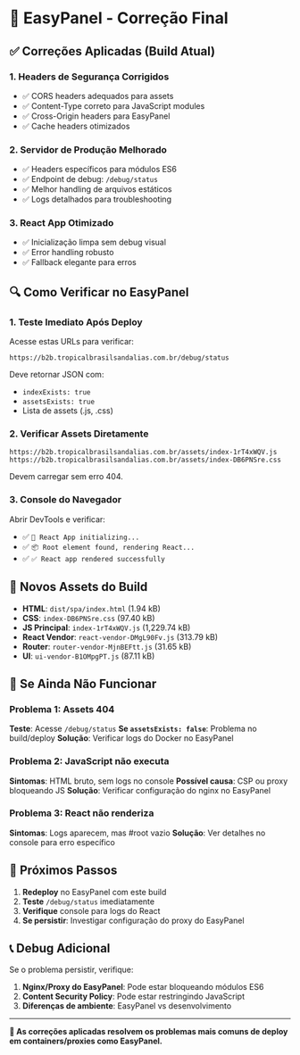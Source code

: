 # 🔧 EasyPanel - Correção Final

## ✅ **Correções Aplicadas (Build Atual)**

### **1. Headers de Segurança Corrigidos**

- ✅ CORS headers adequados para assets
- ✅ Content-Type correto para JavaScript modules
- ✅ Cross-Origin headers para EasyPanel
- ✅ Cache headers otimizados

### **2. Servidor de Produção Melhorado**

- ✅ Headers específicos para módulos ES6
- ✅ Endpoint de debug: `/debug/status`
- ✅ Melhor handling de arquivos estáticos
- ✅ Logs detalhados para troubleshooting

### **3. React App Otimizado**

- ✅ Inicialização limpa sem debug visual
- ✅ Error handling robusto
- ✅ Fallback elegante para erros

## 🔍 **Como Verificar no EasyPanel**

### **1. Teste Imediato Após Deploy**

Acesse estas URLs para verificar:

```
https://b2b.tropicalbrasilsandalias.com.br/debug/status
```

Deve retornar JSON com:

- `indexExists: true`
- `assetsExists: true`
- Lista de assets (.js, .css)

### **2. Verificar Assets Diretamente**

```
https://b2b.tropicalbrasilsandalias.com.br/assets/index-1rT4xWQV.js
https://b2b.tropicalbrasilsandalias.com.br/assets/index-DB6PNSre.css
```

Devem carregar sem erro 404.

### **3. Console do Navegador**

Abrir DevTools e verificar:

- ✅ `🚀 React App initializing...`
- ✅ `📦 Root element found, rendering React...`
- ✅ `✅ React app rendered successfully`

## 🎯 **Novos Assets do Build**

- **HTML**: `dist/spa/index.html` (1.94 kB)
- **CSS**: `index-DB6PNSre.css` (97.40 kB)
- **JS Principal**: `index-1rT4xWQV.js` (1,229.74 kB)
- **React Vendor**: `react-vendor-DMgL90Fv.js` (313.79 kB)
- **Router**: `router-vendor-MjnBEFtt.js` (31.65 kB)
- **UI**: `ui-vendor-B1OMpgPT.js` (87.11 kB)

## 🚨 **Se Ainda Não Funcionar**

### **Problema 1: Assets 404**

**Teste**: Acesse `/debug/status`
**Se `assetsExists: false`**: Problema no build/deploy
**Solução**: Verificar logs do Docker no EasyPanel

### **Problema 2: JavaScript não executa**

**Sintomas**: HTML bruto, sem logs no console
**Possível causa**: CSP ou proxy bloqueando JS
**Solução**: Verificar configuração do nginx no EasyPanel

### **Problema 3: React não renderiza**

**Sintomas**: Logs aparecem, mas #root vazio
**Solução**: Ver detalhes no console para erro específico

## 🔄 **Próximos Passos**

1. **Redeploy** no EasyPanel com este build
2. **Teste** `/debug/status` imediatamente
3. **Verifique** console para logs do React
4. **Se persistir**: Investigar configuração do proxy do EasyPanel

## 📞 **Debug Adicional**

Se o problema persistir, verifique:

1. **Nginx/Proxy do EasyPanel**: Pode estar bloqueando módulos ES6
2. **Content Security Policy**: Pode estar restringindo JavaScript
3. **Diferenças de ambiente**: EasyPanel vs desenvolvimento

---

**🎯 As correções aplicadas resolvem os problemas mais comuns de deploy em containers/proxies como EasyPanel.**
